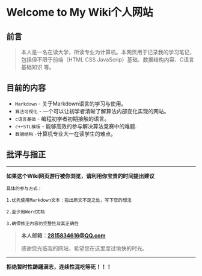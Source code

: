# Welcome to My Wiki个人网站

## 前言
>本人是一名在读大学，所读专业为计算机。本网页用于记录我的学习笔记，
> 包括但不限于前端（HTML CSS JavaScrip）基础、数据结构内容、C语言基础知识
>等。
## 目前的内容

* `Markdown` - 关于Markdown语言的学习与使用。
* `算法可视化` - 一个可以让初学者清晰了解算法内部变化实现的网站。
* `c语言基础`   - 编程初学者初期接触的语言。
* `c++STL模板` - 能够高效的参与解决算法竞赛中的难题.
* `数据结构`   -计算机专业大一在读学生的难点。

## 批评与指正

** **
**如果这个Wiki网页游行被你浏览，请利用你宝贵的时间提出建议**

    具体的参与方式：

    1.优先使用Markdown文本：指出原文不足之处，写下您的想法

    2.至少用Word文档

    3.确保修正内容的完整性及其正确性
>**本人邮箱：2815834616@QQ.com**
> 
> 
> 
> 感谢您光临我的网站，希望您在这里度过愉快的时光。
_____
**拒绝暂时性踌躇满志，连续性混吃等死！！！**

        
